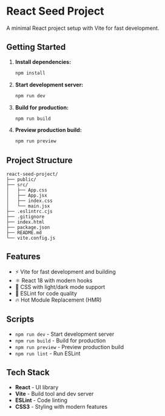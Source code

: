 # React Seed Project

A minimal React project setup with Vite for fast development.

## Getting Started

1. **Install dependencies:**
   ```bash
   npm install
   ```

2. **Start development server:**
   ```bash
   npm run dev
   ```

3. **Build for production:**
   ```bash
   npm run build
   ```

4. **Preview production build:**
   ```bash
   npm run preview
   ```

## Project Structure

```
react-seed-project/
├── public/
├── src/
│   ├── App.css
│   ├── App.jsx
│   ├── index.css
│   └── main.jsx
├── .eslintrc.cjs
├── .gitignore
├── index.html
├── package.json
├── README.md
└── vite.config.js
```

## Features

- ⚡ Vite for fast development and building
- ⚛️ React 18 with modern hooks
- 🎨 CSS with light/dark mode support
- 📝 ESLint for code quality
- 🔥 Hot Module Replacement (HMR)

## Scripts

- `npm run dev` - Start development server
- `npm run build` - Build for production
- `npm run preview` - Preview production build
- `npm run lint` - Run ESLint

## Tech Stack

- **React** - UI library
- **Vite** - Build tool and dev server
- **ESLint** - Code linting
- **CSS3** - Styling with modern features